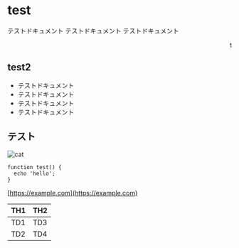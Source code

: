 #  test

テストドキュメント
テストドキュメント
テストドキュメント

<marquee>test</marquee>

## test2

- テストドキュメント
- テストドキュメント
- テストドキュメント
- テストドキュメント

## テスト

![cat](https://placekitten.com/200/300)

```
function test() {
  echo 'hello';
}
```

[https://example.com](https://example.com)

| TH1 | TH2 |
----|----
| TD1 | TD3 |
| TD2 | TD4 |
